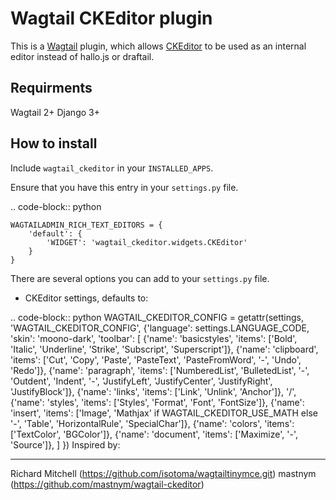# Wagtail CKEditor plugin

This is a [Wagtail](https://wagtail.io/) plugin, which allows [CKEditor](http://ckeditor.com/) to be used as an internal editor
instead of hallo.js or draftail.

## Requirments

Wagtail 2+
Django 3+

## How to install

Include `wagtail_ckeditor` in your `INSTALLED_APPS`.

Ensure that you have this entry in your `settings.py` file.

.. code-block:: python

    WAGTAILADMIN_RICH_TEXT_EDITORS = {
        'default': {
            'WIDGET': 'wagtail_ckeditor.widgets.CKEditor'
        }
    }

There are several options you can add to your `settings.py` file.

- CKEditor settings, defaults to:

.. code-block:: python
  WAGTAIL_CKEDITOR_CONFIG = getattr(settings, 'WAGTAIL_CKEDITOR_CONFIG',
  {'language': settings.LANGUAGE_CODE,
  'skin': 'moono-dark',
  'toolbar': [
  {'name': 'basicstyles',
  'items': ['Bold', 'Italic', 'Underline', 'Strike', 'Subscript', 'Superscript']},
  {'name': 'clipboard',
  'items': ['Cut', 'Copy', 'Paste', 'PasteText', 'PasteFromWord', '-', 'Undo',
  'Redo']},
  {'name': 'paragraph',
  'items': ['NumberedList', 'BulletedList', '-', 'Outdent', 'Indent', '-',
  'JustifyLeft', 'JustifyCenter', 'JustifyRight', 'JustifyBlock']},
  {'name': 'links', 'items': ['Link', 'Unlink', 'Anchor']},
  '/',
  {'name': 'styles', 'items': ['Styles', 'Format', 'Font', 'FontSize']},
  {'name': 'insert',
  'items': ['Image', 'Mathjax' if WAGTAIL_CKEDITOR_USE_MATH else '-', 'Table',
  'HorizontalRule', 'SpecialChar']},
  {'name': 'colors', 'items': ['TextColor', 'BGColor']},
  {'name': 'document', 'items': ['Maximize', '-', 'Source']},
  ]
  })
  Inspired by:

---

Richard Mitchell (https://github.com/isotoma/wagtailtinymce.git)
mastnym (https://github.com/mastnym/wagtail-ckeditor)
